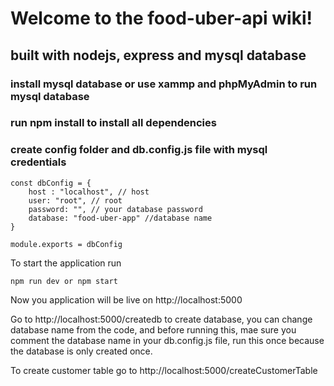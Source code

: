 # Welcome to the food-uber-api wiki!

##  built with nodejs, express and mysql database

### install mysql database or use xammp and phpMyAdmin to run mysql database

### run npm install to install all dependencies

### create config folder and db.config.js file with mysql credentials

    const dbConfig = {
        host : "localhost", // host
        user: "root", // root
        password: "", // your database password
        database: "food-uber-app" //database name
    }

    module.exports = dbConfig

To start the application run  
    
    npm run dev or npm start

Now you application will be live on http://localhost:5000  

Go to http://localhost:5000/createdb to create database, you can change database name from the code, and before running this, mae sure you comment the database name in your db.config.js file, run this once because the database is only created once.

To create customer table go to http://localhost:5000/createCustomerTable